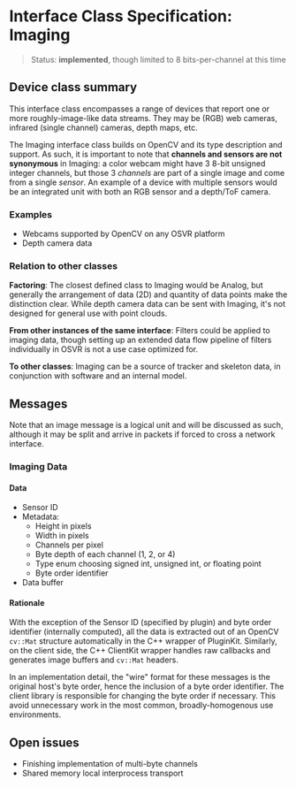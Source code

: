 # Interface Class Specification: Imaging

> Status: **implemented**, though limited to 8 bits-per-channel at this time

## Device class summary
This interface class encompasses a range of devices that report one or more roughly-image-like data streams. They may be (RGB) web cameras, infrared (single channel) cameras, depth maps, etc.

The Imaging interface class builds on OpenCV and its type description and support. As such, it is important to note that **channels and sensors are not synonymous** in Imaging: a color webcam might have 3 8-bit unsigned integer channels, but those 3 *channels* are part of a single image and come from a single *sensor*. An example of a device with multiple sensors would be an integrated unit with both an RGB sensor and a depth/ToF camera.

### Examples
- Webcams supported by OpenCV on any OSVR platform
- Depth camera data
	

### Relation to other classes
**Factoring**: The closest defined class to Imaging would be Analog, but generally the arrangement of data (2D) and quantity of data points make the distinction clear. While depth camera data can be sent with Imaging, it's not designed for general use with point clouds.

**From other instances of the same interface**: Filters could be applied to imaging data, though setting up an extended data flow pipeline of filters individually in OSVR is not a use case optimized for.

**To other classes**: Imaging can be a source of tracker and skeleton data, in conjunction with software and an internal model.

## Messages
Note that an image message is a logical unit and will be discussed as such, although it may be split and arrive in packets if forced to cross a network interface.

### Imaging Data
#### Data
- Sensor ID
- Metadata:
	- Height in pixels
	- Width in pixels
	- Channels per pixel
	- Byte depth of each channel (1, 2, or 4)
	- Type enum choosing signed int, unsigned int, or floating point
	- Byte order identifier
- Data buffer

#### Rationale
With the exception of the Sensor ID (specified by plugin) and byte order identifier (internally computed), all the data is extracted out of an OpenCV `cv::Mat` structure automatically in the C++ wrapper of PluginKit. Similarly, on the client side, the C++ ClientKit wrapper handles raw callbacks and generates image buffers and `cv::Mat` headers.

In an implementation detail, the "wire" format for these messages is the original host's byte order, hence the inclusion of a byte order identifier. The client library is responsible for changing the byte order if necessary. This avoid unnecessary work in the most common, broadly-homogenous use environments.

## Open issues

- Finishing implementation of multi-byte channels
- Shared memory local interprocess transport
